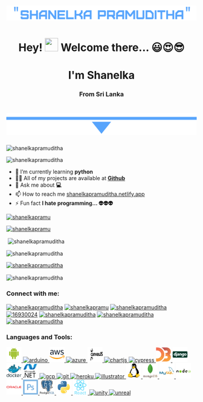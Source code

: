 <h1 align="center"> <img src="https://raw.githubusercontent.com/ShanelkaPramuditha/shanelkapramuditha/main/profile_name.svg" alt="SHANELKA PRAMUDITHA" /> </h1>

<h1 align="center"> Hey! <img src="https://media.giphy.com/media/hvRJCLFzcasrR4ia7z/giphy.gif" width="35px" height="35px"> Welcome there... 😃😍😎  </h1>
<h1 align="center"> I'm Shanelka </h1>
<h3 align="center"> From Sri Lanka </h3>

<h1 align="center"> <img src="https://raw.githubusercontent.com/ShanelkaPramuditha/shanelkapramuditha/main/line.svg"/> </h1>

<p align="left"> <img src="https://visitor-badge.laobi.icu/badge?page_id=shanelkapramuditha" alt="shanelkapramuditha" /> </p>

<p align="left"> <img src="https://komarev.com/ghpvc/?username=shanelkapramuditha&label=Profile%20views&color=0e75b6&style=flat" alt="shanelkapramuditha" /> </p>

- 🌱 I’m currently learning **python**
- 👨‍💻 All of my projects are available at [**Github**](https://github.com/shanelkapramuditha?tab=repositories)
- 💬 Ask me about **💻**
- 📫 How to reach me [shanelkapramuditha.netlify.app](https://shanelkapramuditha.netlify.app)
- ⚡ Fun fact **I hate programming... 👽👽👽**

<p align="left"> <a href="https://github.com/shanelkapramuditha" target="blank"><img src="https://img.shields.io/github/followers/shanelkapramuditha?label=Follow&style=social" alt="shanelkapramu" /></a> </p>
<p align="left"> <a href="https://twitter.com/intent/follow?screen_name=shanelkapramu" target="blank"><img src="https://img.shields.io/twitter/follow/shanelkapramu?label=follow&style=social" alt="shanelkapramu" /></a> </p>

<p> <img align="center" src="https://github-readme-stats.vercel.app/api?username=shanelkapramuditha&theme=dark&show_icons=true&&count_private=truelocale=en" alt="shanelkapramuditha" /></p>

<p><img align="center" src="https://github-readme-streak-stats.herokuapp.com?user=shanelkapramuditha&theme=dark" alt="shanelkapramuditha" /></p>

<p align="left"> <a href="https://github.com/ryo-ma/github-profile-trophy"><img src="https://github-profile-trophy.vercel.app/?username=shanelkapramuditha&theme=darkhub" alt="shanelkapramuditha" /></a> </p>

<p><img align="center" src="https://github-readme-stats.vercel.app/api/top-langs/?username=shanelkapramuditha&theme=tokyonight" alt="shanelkapramuditha" /></p>

<h3 align="left">Connect with me:</h3>
<p align="left">
<a href="https://dev.to/shanelkapramuditha" target="blank"><img align="center" src="https://cdn.jsdelivr.net/npm/simple-icons@3.0.1/icons/dev-dot-to.svg" alt="shanelkapramuditha" height="30" width="40" /></a>
<a href="https://twitter.com/shanelkapramu" target="blank"><img align="center" src="https://raw.githubusercontent.com/rahuldkjain/github-profile-readme-generator/master/src/images/icons/Social/twitter.svg" alt="shanelkapramu" height="30" width="40" /></a>
<a href="https://linkedin.com/in/shanelkapramuditha" target="blank"><img align="center" src="https://raw.githubusercontent.com/rahuldkjain/github-profile-readme-generator/master/src/images/icons/Social/linked-in-alt.svg" alt="shanelkapramuditha" height="30" width="40" /></a>
<a href="https://stackoverflow.com/users/16930024" target="blank"><img align="center" src="https://raw.githubusercontent.com/rahuldkjain/github-profile-readme-generator/master/src/images/icons/Social/stack-overflow.svg" alt="16930024" height="30" width="40" /></a>
<a href="https://fb.com/shanelkapramuditha" target="blank"><img align="center" src="https://raw.githubusercontent.com/rahuldkjain/github-profile-readme-generator/master/src/images/icons/Social/facebook.svg" alt="shanelkapramuditha" height="30" width="40" /></a>
<a href="https://instagram.com/shanelkapramuditha" target="blank"><img align="center" src="https://raw.githubusercontent.com/rahuldkjain/github-profile-readme-generator/master/src/images/icons/Social/instagram.svg" alt="shanelkapramuditha" height="30" width="40" /></a>
<a href="https://www.linkedin.com/in/shanelkapramuditha/" target="blank"><img align="center" src="https://img.shields.io/badge/LinkedIn-0077B5?style=for-the-badge&logo=linkedin&logoColor=white" alt="shanelkapramuditha" height="30" width="100" /></a>
</p>

<h3 align="left">Languages and Tools:</h3>
<p align="left"> <a href="https://developer.android.com" target="_blank"> <img src="https://raw.githubusercontent.com/devicons/devicon/master/icons/android/android-original-wordmark.svg" alt="android" width="40" height="40"/> </a> <a href="https://www.arduino.cc/" target="_blank"> <img src="https://cdn.worldvectorlogo.com/logos/arduino-1.svg" alt="arduino" width="40" height="40"/> </a> <a href="https://aws.amazon.com" target="_blank"> <img src="https://raw.githubusercontent.com/devicons/devicon/master/icons/amazonwebservices/amazonwebservices-original-wordmark.svg" alt="aws" width="40" height="40"/> </a> <a href="https://azure.microsoft.com/en-in/" target="_blank"> <img src="https://www.vectorlogo.zone/logos/microsoft_azure/microsoft_azure-icon.svg" alt="azure" width="40" height="40"/> </a> <a href="https://canvasjs.com" target="_blank"> <img src="https://raw.githubusercontent.com/Hardik0307/Hardik0307/master/assets/canvasjs-charts.svg" alt="canvasjs" width="40" height="40"/> </a> <a href="https://www.chartjs.org" target="_blank"> <img src="https://www.chartjs.org/media/logo-title.svg" alt="chartjs" width="40" height="40"/> </a> <a href="https://www.cypress.io" target="_blank"> <img src="https://raw.githubusercontent.com/simple-icons/simple-icons/6e46ec1fc23b60c8fd0d2f2ff46db82e16dbd75f/icons/cypress.svg" alt="cypress" width="40" height="40"/> </a> <a href="https://d3js.org/" target="_blank"> <img src="https://raw.githubusercontent.com/devicons/devicon/master/icons/d3js/d3js-original.svg" alt="d3js" width="40" height="40"/> </a> <a href="https://www.djangoproject.com/" target="_blank"> <img src="https://raw.githubusercontent.com/devicons/devicon/master/icons/django/django-original.svg" alt="django" width="40" height="40"/> </a> <a href="https://www.docker.com/" target="_blank"> <img src="https://raw.githubusercontent.com/devicons/devicon/master/icons/docker/docker-original-wordmark.svg" alt="docker" width="40" height="40"/> </a> <a href="https://dotnet.microsoft.com/" target="_blank"> <img src="https://raw.githubusercontent.com/devicons/devicon/master/icons/dot-net/dot-net-original-wordmark.svg" alt="dotnet" width="40" height="40"/> </a> <a href="https://cloud.google.com" target="_blank"> <img src="https://www.vectorlogo.zone/logos/google_cloud/google_cloud-icon.svg" alt="gcp" width="40" height="40"/> </a> <a href="https://git-scm.com/" target="_blank"> <img src="https://www.vectorlogo.zone/logos/git-scm/git-scm-icon.svg" alt="git" width="40" height="40"/> </a> <a href="https://heroku.com" target="_blank"> <img src="https://www.vectorlogo.zone/logos/heroku/heroku-icon.svg" alt="heroku" width="40" height="40"/> </a> <a href="https://www.adobe.com/in/products/illustrator.html" target="_blank"> <img src="https://www.vectorlogo.zone/logos/adobe_illustrator/adobe_illustrator-icon.svg" alt="illustrator" width="40" height="40"/> </a> <a href="https://www.linux.org/" target="_blank"> <img src="https://raw.githubusercontent.com/devicons/devicon/master/icons/linux/linux-original.svg" alt="linux" width="40" height="40"/> </a> <a href="https://www.mongodb.com/" target="_blank"> <img src="https://raw.githubusercontent.com/devicons/devicon/master/icons/mongodb/mongodb-original-wordmark.svg" alt="mongodb" width="40" height="40"/> </a> <a href="https://www.mysql.com/" target="_blank"> <img src="https://raw.githubusercontent.com/devicons/devicon/master/icons/mysql/mysql-original-wordmark.svg" alt="mysql" width="40" height="40"/> </a> <a href="https://nodejs.org" target="_blank"> <img src="https://raw.githubusercontent.com/devicons/devicon/master/icons/nodejs/nodejs-original-wordmark.svg" alt="nodejs" width="40" height="40"/> </a> <a href="https://www.oracle.com/" target="_blank"> <img src="https://raw.githubusercontent.com/devicons/devicon/master/icons/oracle/oracle-original.svg" alt="oracle" width="40" height="40"/> </a> <a href="https://www.photoshop.com/en" target="_blank"> <img src="https://raw.githubusercontent.com/devicons/devicon/master/icons/photoshop/photoshop-line.svg" alt="photoshop" width="40" height="40"/> </a> <a href="https://www.postgresql.org" target="_blank"> <img src="https://raw.githubusercontent.com/devicons/devicon/master/icons/postgresql/postgresql-original-wordmark.svg" alt="postgresql" width="40" height="40"/> </a> <a href="https://www.python.org" target="_blank"> <img src="https://raw.githubusercontent.com/devicons/devicon/master/icons/python/python-original.svg" alt="python" width="40" height="40"/> </a> <a href="https://reactjs.org/" target="_blank"> <img src="https://raw.githubusercontent.com/devicons/devicon/master/icons/react/react-original-wordmark.svg" alt="react" width="40" height="40"/> </a> <a href="https://unity.com/" target="_blank"> <img src="https://www.vectorlogo.zone/logos/unity3d/unity3d-icon.svg" alt="unity" width="40" height="40"/> </a> <a href="https://unrealengine.com/" target="_blank"> <img src="https://raw.githubusercontent.com/kenangundogan/fontisto/036b7eca71aab1bef8e6a0518f7329f13ed62f6b/icons/svg/brand/unreal-engine.svg" alt="unreal" width="40" height="40"/> </a> </p>
